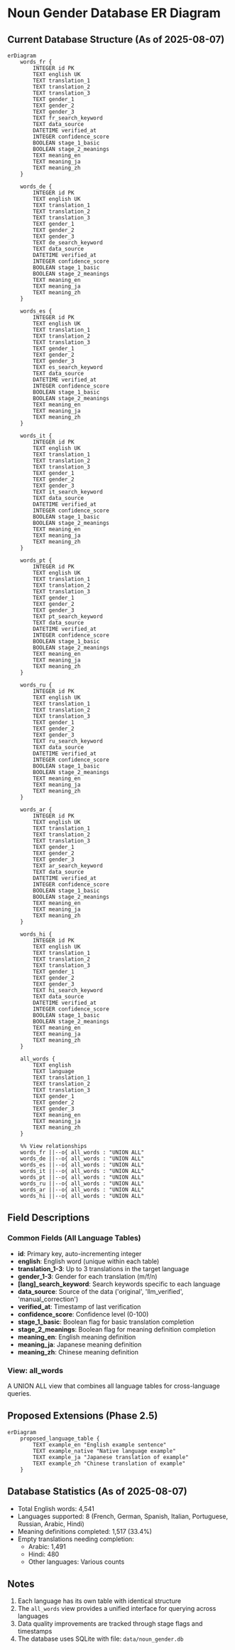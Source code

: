 # Noun Gender Database ER Diagram

## Current Database Structure (As of 2025-08-07)

```mermaid
erDiagram
    words_fr {
        INTEGER id PK
        TEXT english UK
        TEXT translation_1
        TEXT translation_2
        TEXT translation_3
        TEXT gender_1
        TEXT gender_2
        TEXT gender_3
        TEXT fr_search_keyword
        TEXT data_source
        DATETIME verified_at
        INTEGER confidence_score
        BOOLEAN stage_1_basic
        BOOLEAN stage_2_meanings
        TEXT meaning_en
        TEXT meaning_ja
        TEXT meaning_zh
    }

    words_de {
        INTEGER id PK
        TEXT english UK
        TEXT translation_1
        TEXT translation_2
        TEXT translation_3
        TEXT gender_1
        TEXT gender_2
        TEXT gender_3
        TEXT de_search_keyword
        TEXT data_source
        DATETIME verified_at
        INTEGER confidence_score
        BOOLEAN stage_1_basic
        BOOLEAN stage_2_meanings
        TEXT meaning_en
        TEXT meaning_ja
        TEXT meaning_zh
    }

    words_es {
        INTEGER id PK
        TEXT english UK
        TEXT translation_1
        TEXT translation_2
        TEXT translation_3
        TEXT gender_1
        TEXT gender_2
        TEXT gender_3
        TEXT es_search_keyword
        TEXT data_source
        DATETIME verified_at
        INTEGER confidence_score
        BOOLEAN stage_1_basic
        BOOLEAN stage_2_meanings
        TEXT meaning_en
        TEXT meaning_ja
        TEXT meaning_zh
    }

    words_it {
        INTEGER id PK
        TEXT english UK
        TEXT translation_1
        TEXT translation_2
        TEXT translation_3
        TEXT gender_1
        TEXT gender_2
        TEXT gender_3
        TEXT it_search_keyword
        TEXT data_source
        DATETIME verified_at
        INTEGER confidence_score
        BOOLEAN stage_1_basic
        BOOLEAN stage_2_meanings
        TEXT meaning_en
        TEXT meaning_ja
        TEXT meaning_zh
    }

    words_pt {
        INTEGER id PK
        TEXT english UK
        TEXT translation_1
        TEXT translation_2
        TEXT translation_3
        TEXT gender_1
        TEXT gender_2
        TEXT gender_3
        TEXT pt_search_keyword
        TEXT data_source
        DATETIME verified_at
        INTEGER confidence_score
        BOOLEAN stage_1_basic
        BOOLEAN stage_2_meanings
        TEXT meaning_en
        TEXT meaning_ja
        TEXT meaning_zh
    }

    words_ru {
        INTEGER id PK
        TEXT english UK
        TEXT translation_1
        TEXT translation_2
        TEXT translation_3
        TEXT gender_1
        TEXT gender_2
        TEXT gender_3
        TEXT ru_search_keyword
        TEXT data_source
        DATETIME verified_at
        INTEGER confidence_score
        BOOLEAN stage_1_basic
        BOOLEAN stage_2_meanings
        TEXT meaning_en
        TEXT meaning_ja
        TEXT meaning_zh
    }

    words_ar {
        INTEGER id PK
        TEXT english UK
        TEXT translation_1
        TEXT translation_2
        TEXT translation_3
        TEXT gender_1
        TEXT gender_2
        TEXT gender_3
        TEXT ar_search_keyword
        TEXT data_source
        DATETIME verified_at
        INTEGER confidence_score
        BOOLEAN stage_1_basic
        BOOLEAN stage_2_meanings
        TEXT meaning_en
        TEXT meaning_ja
        TEXT meaning_zh
    }

    words_hi {
        INTEGER id PK
        TEXT english UK
        TEXT translation_1
        TEXT translation_2
        TEXT translation_3
        TEXT gender_1
        TEXT gender_2
        TEXT gender_3
        TEXT hi_search_keyword
        TEXT data_source
        DATETIME verified_at
        INTEGER confidence_score
        BOOLEAN stage_1_basic
        BOOLEAN stage_2_meanings
        TEXT meaning_en
        TEXT meaning_ja
        TEXT meaning_zh
    }

    all_words {
        TEXT english
        TEXT language
        TEXT translation_1
        TEXT translation_2
        TEXT translation_3
        TEXT gender_1
        TEXT gender_2
        TEXT gender_3
        TEXT meaning_en
        TEXT meaning_ja
        TEXT meaning_zh
    }

    %% View relationships
    words_fr ||--o{ all_words : "UNION ALL"
    words_de ||--o{ all_words : "UNION ALL"
    words_es ||--o{ all_words : "UNION ALL"
    words_it ||--o{ all_words : "UNION ALL"
    words_pt ||--o{ all_words : "UNION ALL"
    words_ru ||--o{ all_words : "UNION ALL"
    words_ar ||--o{ all_words : "UNION ALL"
    words_hi ||--o{ all_words : "UNION ALL"
```

## Field Descriptions

### Common Fields (All Language Tables)
- **id**: Primary key, auto-incrementing integer
- **english**: English word (unique within each table)
- **translation_1-3**: Up to 3 translations in the target language
- **gender_1-3**: Gender for each translation (m/f/n)
- **[lang]_search_keyword**: Search keywords specific to each language
- **data_source**: Source of the data ('original', 'llm_verified', 'manual_correction')
- **verified_at**: Timestamp of last verification
- **confidence_score**: Confidence level (0-100)
- **stage_1_basic**: Boolean flag for basic translation completion
- **stage_2_meanings**: Boolean flag for meaning definition completion
- **meaning_en**: English meaning definition
- **meaning_ja**: Japanese meaning definition
- **meaning_zh**: Chinese meaning definition

### View: all_words
A UNION ALL view that combines all language tables for cross-language queries.

## Proposed Extensions (Phase 2.5)

```mermaid
erDiagram
    proposed_language_table {
        TEXT example_en "English example sentence"
        TEXT example_native "Native language example"
        TEXT example_ja "Japanese translation of example"
        TEXT example_zh "Chinese translation of example"
    }
```

## Database Statistics (As of 2025-08-07)
- Total English words: 4,541
- Languages supported: 8 (French, German, Spanish, Italian, Portuguese, Russian, Arabic, Hindi)
- Meaning definitions completed: 1,517 (33.4%)
- Empty translations needing completion:
  - Arabic: 1,491
  - Hindi: 480
  - Other languages: Various counts

## Notes
1. Each language has its own table with identical structure
2. The `all_words` view provides a unified interface for querying across languages
3. Data quality improvements are tracked through stage flags and timestamps
4. The database uses SQLite with file: `data/noun_gender.db`